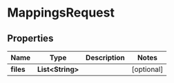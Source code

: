 
# MappingsRequest

## Properties
Name | Type | Description | Notes
------------ | ------------- | ------------- | -------------
**files** | **List&lt;String&gt;** |  |  [optional]




